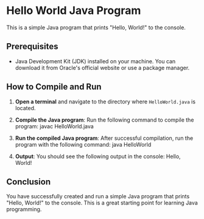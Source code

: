 # Hello World Java Program

This is a simple Java program that prints "Hello, World!" to the console.

## Prerequisites

- Java Development Kit (JDK) installed on your machine. You can download it from Oracle's official website or use a package manager.

## How to Compile and Run

1. **Open a terminal** and navigate to the directory where `HelloWorld.java` is located.

2. **Compile the Java program**:
   Run the following command to compile the program:
   javac HelloWorld.java

3. **Run the compiled Java program**:
   After successful compilation, run the program with the following command:
   java HelloWorld

4. **Output**:
   You should see the following output in the console:
   Hello, World!

## Conclusion

You have successfully created and run a simple Java program that prints "Hello, World!" to the console. This is a great starting point for learning Java programming.
